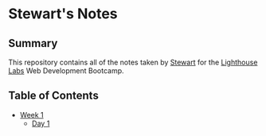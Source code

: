 # Stewart's Notes

## Summary 

This repository contains all of the notes taken by [Stewart](https://github.com/sbentley2019) for the [Lighthouse Labs](https://www.lighthouselabs.ca/) Web Development Bootcamp.

## Table of Contents
* [Week 1](/Week_1)
  * [Day 1](/Week_1/Day_1)
